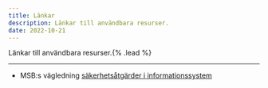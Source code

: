 ```yaml
---
title: Länkar
description: Länkar till användbara resurser.
date: 2022-10-21
---
```


Länkar till användbara resurser.{% .lead %}

---

- MSB:s vägledning [säkerhetsåtgärder i informationssystem](https://rib.msb.se/filer/pdf/30128.pdf)
